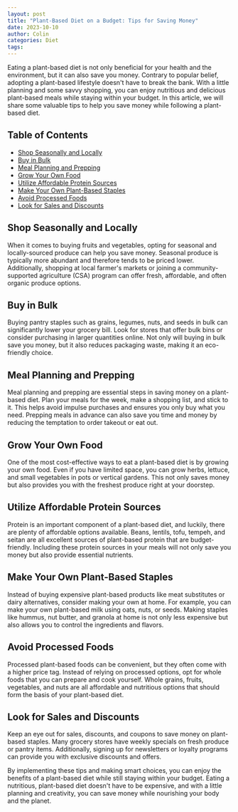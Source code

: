```yaml
---
layout: post
title: "Plant-Based Diet on a Budget: Tips for Saving Money"
date: 2023-10-10
author: Colin
categories: Diet
tags: 
---
```


Eating a plant-based diet is not only beneficial for your health and the environment, but it can also save you money. Contrary to popular belief, adopting a plant-based lifestyle doesn't have to break the bank. With a little planning and some savvy shopping, you can enjoy nutritious and delicious plant-based meals while staying within your budget. In this article, we will share some valuable tips to help you save money while following a plant-based diet.

## Table of Contents
- [Shop Seasonally and Locally](#shop-seasonally-and-locally)
- [Buy in Bulk](#buy-in-bulk)
- [Meal Planning and Prepping](#meal-planning-and-prepping)
- [Grow Your Own Food](#grow-your-own-food)
- [Utilize Affordable Protein Sources](#utilize-affordable-protein-sources)
- [Make Your Own Plant-Based Staples](#make-your-own-plant-based-staples)
- [Avoid Processed Foods](#avoid-processed-foods)
- [Look for Sales and Discounts](#look-for-sales-and-discounts)

## Shop Seasonally and Locally

When it comes to buying fruits and vegetables, opting for seasonal and locally-sourced produce can help you save money. Seasonal produce is typically more abundant and therefore tends to be priced lower. Additionally, shopping at local farmer's markets or joining a community-supported agriculture (CSA) program can offer fresh, affordable, and often organic produce options.

## Buy in Bulk

Buying pantry staples such as grains, legumes, nuts, and seeds in bulk can significantly lower your grocery bill. Look for stores that offer bulk bins or consider purchasing in larger quantities online. Not only will buying in bulk save you money, but it also reduces packaging waste, making it an eco-friendly choice.

## Meal Planning and Prepping

Meal planning and prepping are essential steps in saving money on a plant-based diet. Plan your meals for the week, make a shopping list, and stick to it. This helps avoid impulse purchases and ensures you only buy what you need. Prepping meals in advance can also save you time and money by reducing the temptation to order takeout or eat out.

## Grow Your Own Food

One of the most cost-effective ways to eat a plant-based diet is by growing your own food. Even if you have limited space, you can grow herbs, lettuce, and small vegetables in pots or vertical gardens. This not only saves money but also provides you with the freshest produce right at your doorstep.

## Utilize Affordable Protein Sources

Protein is an important component of a plant-based diet, and luckily, there are plenty of affordable options available. Beans, lentils, tofu, tempeh, and seitan are all excellent sources of plant-based protein that are budget-friendly. Including these protein sources in your meals will not only save you money but also provide essential nutrients.

## Make Your Own Plant-Based Staples

Instead of buying expensive plant-based products like meat substitutes or dairy alternatives, consider making your own at home. For example, you can make your own plant-based milk using oats, nuts, or seeds. Making staples like hummus, nut butter, and granola at home is not only less expensive but also allows you to control the ingredients and flavors.

## Avoid Processed Foods

Processed plant-based foods can be convenient, but they often come with a higher price tag. Instead of relying on processed options, opt for whole foods that you can prepare and cook yourself. Whole grains, fruits, vegetables, and nuts are all affordable and nutritious options that should form the basis of your plant-based diet.

## Look for Sales and Discounts

Keep an eye out for sales, discounts, and coupons to save money on plant-based staples. Many grocery stores have weekly specials on fresh produce or pantry items. Additionally, signing up for newsletters or loyalty programs can provide you with exclusive discounts and offers.

By implementing these tips and making smart choices, you can enjoy the benefits of a plant-based diet while still staying within your budget. Eating a nutritious, plant-based diet doesn't have to be expensive, and with a little planning and creativity, you can save money while nourishing your body and the planet.